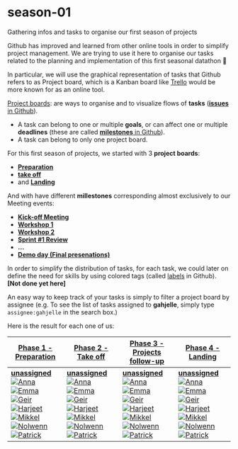 # season-01

Gathering infos and tasks to organise our first season of projects

Github has improved and learned from other online tools in order to simplify project management. We are trying to use it here to organise our tasks related to the planning and implementation of this first seasonal datathon :100:


In particular, we will use the graphical representation of tasks that Github refers to as Project board, which is a Kanban board like [Trello](https://trello.com/b/TBUZ7pE5/kanban-board-example-w-scrum) would be more known for as an online tool.

[Project boards](https://github.com/DataForGood-Norway/season-01/projects): are ways to organise and to visualize flows of __tasks__ ([**issues** in Github](https://github.com/DataForGood-Norway/season-01/issues)).

  * A task can belong to one or multiple __goals__, or can affect one or multiple __deadlines__ (these are called [**milestones** in Github](https://github.com/DataForGood-Norway/season-01/milestones)).
  * A task can belong to only one project board.
  
  
  For this first season of projects, we started with 3 __project boards__:
  
  * [**Preparation**](https://github.com/DataForGood-Norway/season-01/projects/1)
  * [**take off**](https://github.com/DataForGood-Norway/season-01/projects/2)
  * and [**Landing**](https://github.com/DataForGood-Norway/season-01/projects/3)
  
  
  And with have different __millestones__ corresponding almost exclusively to our Meeting events:
  
 * [**Kick-off Meeting**](https://github.com/DataForGood-Norway/season-01/milestone/1)
 * [**Workshop 1**](https://github.com/DataForGood-Norway/season-01/milestone/2)
 * [**Workshop 2**](https://github.com/DataForGood-Norway/season-01/milestone/3)
 * [**Sprint #1 Review**](https://github.com/DataForGood-Norway/season-01/milestone/4)
 * **...**
 * [**Demo day (Final presenations)**](https://github.com/DataForGood-Norway/season-01/milestone/8)



In order to simplify the distribution of tasks, for each task, we could later on define the need for skills by using colored tags (called [labels](https://github.com/DataForGood-Norway/season-01/labels) in Github). **[Not done yet here]**

An easy way to keep track of your tasks is simply to filter a project board by assignee (e.g. To see the list of tasks assigned to __gahjelle__, simply type `assignee:gahjelle` in the search box.)

Here is the result for each one of us:



| [Phase 1 - Preparation](https://github.com/DataForGood-Norway/season-01/projects/1)                                                                                                                                                                                                                                                                                                                                                                                                                                                                                                                                                                                                                                                                                                                                                                                                                                                                                                                                                                                                                                                                                                                                           | [Phase 2 - Take off](https://github.com/DataForGood-Norway/season-01/projects/2)                                                                                                                                                                                                                                                                                                                                                                                                                                                                                                                                                                                                                                                                                                                                                                                                                                                                                                                                                                                                                                                                                                                                              | [Phase 3 - Projects follow-up](https://github.com/DataForGood-Norway/season-01/projects/5)                                                                                                                                                                                                                                                                                                                                                                                                                                                                                                                                                                                                                                                                                                                                                                                                                                                                                                                                                                                                                                                                                                                                    | [Phase 4 - Landing](https://github.com/DataForGood-Norway/season-01/projects/3)                                                                                                                                                                                                                                                                                                                                                                                                                                                                                                                                                                                                                                                                                                                                                                                                                                                                                                                                                                                                                                                                                                                                               |
|-------------------------------------------------------------------------------------------------------------------------------------------------------------------------------------------------------------------------------------------------------------------------------------------------------------------------------------------------------------------------------------------------------------------------------------------------------------------------------------------------------------------------------------------------------------------------------------------------------------------------------------------------------------------------------------------------------------------------------------------------------------------------------------------------------------------------------------------------------------------------------------------------------------------------------------------------------------------------------------------------------------------------------------------------------------------------------------------------------------------------------------------------------------------------------------------------------------------------------|-------------------------------------------------------------------------------------------------------------------------------------------------------------------------------------------------------------------------------------------------------------------------------------------------------------------------------------------------------------------------------------------------------------------------------------------------------------------------------------------------------------------------------------------------------------------------------------------------------------------------------------------------------------------------------------------------------------------------------------------------------------------------------------------------------------------------------------------------------------------------------------------------------------------------------------------------------------------------------------------------------------------------------------------------------------------------------------------------------------------------------------------------------------------------------------------------------------------------------|-------------------------------------------------------------------------------------------------------------------------------------------------------------------------------------------------------------------------------------------------------------------------------------------------------------------------------------------------------------------------------------------------------------------------------------------------------------------------------------------------------------------------------------------------------------------------------------------------------------------------------------------------------------------------------------------------------------------------------------------------------------------------------------------------------------------------------------------------------------------------------------------------------------------------------------------------------------------------------------------------------------------------------------------------------------------------------------------------------------------------------------------------------------------------------------------------------------------------------|-------------------------------------------------------------------------------------------------------------------------------------------------------------------------------------------------------------------------------------------------------------------------------------------------------------------------------------------------------------------------------------------------------------------------------------------------------------------------------------------------------------------------------------------------------------------------------------------------------------------------------------------------------------------------------------------------------------------------------------------------------------------------------------------------------------------------------------------------------------------------------------------------------------------------------------------------------------------------------------------------------------------------------------------------------------------------------------------------------------------------------------------------------------------------------------------------------------------------------|
| [**unassigned**](https://github.com/DataForGood-Norway/season-01/projects/1?card_filter_query=no%3Aassignee)  [![Anna](https://github.com/ankhek.png?size=64)](https://github.com/DataForGood-Norway/season-01/projects/1?card_filter_query=assignee%3Aankhek)  [![Emma](https://github.com/makingwaves27.png?size=64)](https://github.com/DataForGood-Norway/season-01/projects/1?card_filter_query=assignee%3Amakingwaves27)  [![Geir](https://github.com/gahjelle.png?size=64)](https://github.com/DataForGood-Norway/season-01/projects/1?card_filter_query=assignee%3Agahjelle)  [![Harjeet](https://github.com/tanyuu.png?size=64)](https://github.com/DataForGood-Norway/season-01/projects/1?card_filter_query=assignee%3Atanyuu)  [![Mikkel](https://github.com/mikkelantonsen.png?size=64)](https://github.com/DataForGood-Norway/season-01/projects/1?card_filter_query=assignee%3Amikkelantonsen)  [![Nolwenn](https://github.com/elowane.png?size=64)](https://github.com/DataForGood-Norway/season-01/projects/1?card_filter_query=assignee%3Aelowane)  [![Patrick](https://github.com/patechoc.png?size=64)](https://github.com/DataForGood-Norway/season-01/projects/1?card_filter_query=assignee%3Apatechoc) | [**unassigned**](https://github.com/DataForGood-Norway/season-01/projects/2?card_filter_query=no%3Aassignee)  [![Anna](https://github.com/ankhek.png?size=64)](https://github.com/DataForGood-Norway/season-01/projects/2?card_filter_query=assignee%3Aankhek)  [![Emma](https://github.com/makingwaves27.png?size=64)](https://github.com/DataForGood-Norway/season-01/projects/2?card_filter_query=assignee%3Amakingwaves27)  [![Geir](https://github.com/gahjelle.png?size=64)](https://github.com/DataForGood-Norway/season-01/projects/2?card_filter_query=assignee%3Agahjelle)  [![Harjeet](https://github.com/tanyuu.png?size=64)](https://github.com/DataForGood-Norway/season-01/projects/2?card_filter_query=assignee%3Atanyuu)  [![Mikkel](https://github.com/mikkelantonsen.png?size=64)](https://github.com/DataForGood-Norway/season-01/projects/2?card_filter_query=assignee%3Amikkelantonsen)  [![Nolwenn](https://github.com/elowane.png?size=64)](https://github.com/DataForGood-Norway/season-01/projects/2?card_filter_query=assignee%3Aelowane)  [![Patrick](https://github.com/patechoc.png?size=64)](https://github.com/DataForGood-Norway/season-01/projects/2?card_filter_query=assignee%3Apatechoc) | [**unassigned**](https://github.com/DataForGood-Norway/season-01/projects/5?card_filter_query=no%3Aassignee)  [![Anna](https://github.com/ankhek.png?size=64)](https://github.com/DataForGood-Norway/season-01/projects/5?card_filter_query=assignee%3Aankhek)  [![Emma](https://github.com/makingwaves27.png?size=64)](https://github.com/DataForGood-Norway/season-01/projects/5?card_filter_query=assignee%3Amakingwaves27)  [![Geir](https://github.com/gahjelle.png?size=64)](https://github.com/DataForGood-Norway/season-01/projects/5?card_filter_query=assignee%3Agahjelle)  [![Harjeet](https://github.com/tanyuu.png?size=64)](https://github.com/DataForGood-Norway/season-01/projects/5?card_filter_query=assignee%3Atanyuu)  [![Mikkel](https://github.com/mikkelantonsen.png?size=64)](https://github.com/DataForGood-Norway/season-01/projects/5?card_filter_query=assignee%3Amikkelantonsen)  [![Nolwenn](https://github.com/elowane.png?size=64)](https://github.com/DataForGood-Norway/season-01/projects/5?card_filter_query=assignee%3Aelowane)  [![Patrick](https://github.com/patechoc.png?size=64)](https://github.com/DataForGood-Norway/season-01/projects/5?card_filter_query=assignee%3Apatechoc) | [**unassigned**](https://github.com/DataForGood-Norway/season-01/projects/3?card_filter_query=no%3Aassignee)  [![Anna](https://github.com/ankhek.png?size=64)](https://github.com/DataForGood-Norway/season-01/projects/3?card_filter_query=assignee%3Aankhek)  [![Emma](https://github.com/makingwaves27.png?size=64)](https://github.com/DataForGood-Norway/season-01/projects/3?card_filter_query=assignee%3Amakingwaves27)  [![Geir](https://github.com/gahjelle.png?size=64)](https://github.com/DataForGood-Norway/season-01/projects/3?card_filter_query=assignee%3Agahjelle)  [![Harjeet](https://github.com/tanyuu.png?size=64)](https://github.com/DataForGood-Norway/season-01/projects/3?card_filter_query=assignee%3Atanyuu)  [![Mikkel](https://github.com/mikkelantonsen.png?size=64)](https://github.com/DataForGood-Norway/season-01/projects/3?card_filter_query=assignee%3Amikkelantonsen)  [![Nolwenn](https://github.com/elowane.png?size=64)](https://github.com/DataForGood-Norway/season-01/projects/3?card_filter_query=assignee%3Aelowane)  [![Patrick](https://github.com/patechoc.png?size=64)](https://github.com/DataForGood-Norway/season-01/projects/3?card_filter_query=assignee%3Apatechoc) |
